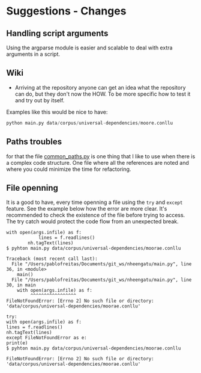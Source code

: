# Suggestions - Changes

## Handling script arguments

Using the argparse module is easier and scalable to deal with extra arguments in a script.

## Wiki

- Arriving at the repository anyone can get an idea what the repository can do, but they don't now the HOW. To be more specific how to test it and try out by itself.

Examples like this would be nice to have:

```python
python main.py data/corpus/universal-dependencies/moore.conllu
```

## Paths troubles

for that the file [common_paths.py](src/common_paths.py) is one thing that I like to use when there is a complex code structure. One file where all the references are noted and where you could minimize the time for refactoring.

## File openning

It is a good to have, every time openning a file using the `try` and `except` feature. See the example below how the error are more clear. It's recommended to check the existence of the file before trying to access. The try catch would protect the code flow from an unexpected break.

```
with open(args.infile) as f:
            lines = f.readlines()
        nh.tagText(lines)
$ pyhton main.py data/corpus/universal-dependencies/moorae.conllu

Traceback (most recent call last):
  File "/Users/pablofreitas/Documents/git_ws/nheengatu/main.py", line 36, in <module>
    main()
  File "/Users/pablofreitas/Documents/git_ws/nheengatu/main.py", line 30, in main
    with open(args.infile) as f:
         ^^^^^^^^^^^^^^^^^
FileNotFoundError: [Errno 2] No such file or directory: 'data/corpus/universal-dependencies/moorae.conllu'
```

```
try:
with open(args.infile) as f:
lines = f.readlines()
nh.tagText(lines)
except FileNotFoundError as e:
print(e)
$ pyhton main.py data/corpus/universal-dependencies/moorae.conllu

FileNotFoundError: [Errno 2] No such file or directory: 'data/corpus/universal-dependencies/moorae.conllu'

```
